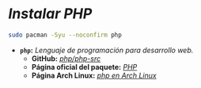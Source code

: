 <!-- Autor: Daniel Benjamin Perez Morales -->
<!-- GitHub: https://github.com/DanielBenjaminPerezMoralesDev13 -->
<!-- Gitlab: https://gitlab.com/DanielBenjaminPerezMoralesDev13 -->
<!-- Correo electrónico: danielperezdev@proton.me -->

# ***Instalar PHP***

```bash
sudo pacman -Syu --noconfirm php
```

- **`php`:** *Lenguaje de programación para desarrollo web.*
  - **GitHub:** *[php/php-src](https://github.com/php/php-src "https://github.com/php/php-src")*
  - **Página oficial del paquete:** *[PHP](https://www.php.net/ "https://www.php.net/")*
  - **Página Arch Linux:** *[php en Arch Linux](https://archlinux.org/packages/extra/x86_64/php/ "https://archlinux.org/packages/extra/x86_64/php/")*
